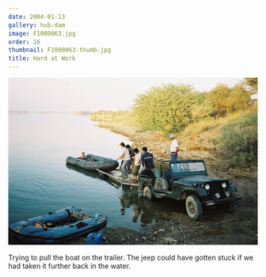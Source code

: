 ```yaml
---
date: 2004-01-13
gallery: hub-dam
image: F1000063.jpg
order: 16
thumbnail: F1000063-thumb.jpg
title: Hard at Work
---
```


![Hard at Work](./F1000063.jpg)

Trying to pull the boat on the trailer. The jeep could have gotten stuck if we had taken it further back in the water.